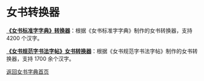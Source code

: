 # 女书转换器

**[《女书标准字字典》转换器](https://nushuscript.org/nsbzz/)**：根据《女书标准字字典》制作的女书转换器，支持 4200 个汉字。

**[《女书规范字书法字帖》女书转换器](https://nushuscript.org/unicode/)**：根据《女书规范字书法字帖》制作的女书转换器，支持 1700 余个汉字。

[返回女书字典首页](https://nushuscript.org/)
